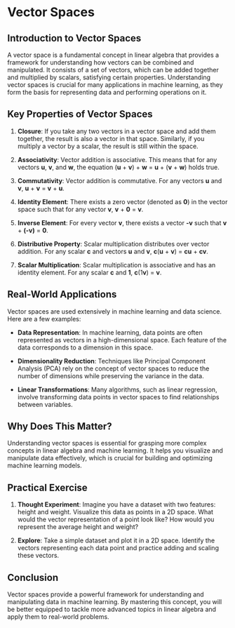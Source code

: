 # Vector Spaces

## Introduction to Vector Spaces

A vector space is a fundamental concept in linear algebra that provides a framework for understanding how vectors can be combined and manipulated. It consists of a set of vectors, which can be added together and multiplied by scalars, satisfying certain properties. Understanding vector spaces is crucial for many applications in machine learning, as they form the basis for representing data and performing operations on it.

## Key Properties of Vector Spaces

1. **Closure**: If you take any two vectors in a vector space and add them together, the result is also a vector in that space. Similarly, if you multiply a vector by a scalar, the result is still within the space.

2. **Associativity**: Vector addition is associative. This means that for any vectors **u**, **v**, and **w**, the equation (**u** + **v**) + **w** = **u** + (**v** + **w**) holds true.

3. **Commutativity**: Vector addition is commutative. For any vectors **u** and **v**, **u** + **v** = **v** + **u**.

4. **Identity Element**: There exists a zero vector (denoted as **0**) in the vector space such that for any vector **v**, **v** + **0** = **v**.

5. **Inverse Element**: For every vector **v**, there exists a vector **-v** such that **v** + **(-v)** = **0**.

6. **Distributive Property**: Scalar multiplication distributes over vector addition. For any scalar **c** and vectors **u** and **v**, **c**(**u** + **v**) = **cu** + **cv**.

7. **Scalar Multiplication**: Scalar multiplication is associative and has an identity element. For any scalar **c** and **1**, **c**(1**v**) = **v**.

## Real-World Applications

Vector spaces are used extensively in machine learning and data science. Here are a few examples:

- **Data Representation**: In machine learning, data points are often represented as vectors in a high-dimensional space. Each feature of the data corresponds to a dimension in this space.

- **Dimensionality Reduction**: Techniques like Principal Component Analysis (PCA) rely on the concept of vector spaces to reduce the number of dimensions while preserving the variance in the data.

- **Linear Transformations**: Many algorithms, such as linear regression, involve transforming data points in vector spaces to find relationships between variables.

## Why Does This Matter?

Understanding vector spaces is essential for grasping more complex concepts in linear algebra and machine learning. It helps you visualize and manipulate data effectively, which is crucial for building and optimizing machine learning models.

## Practical Exercise

1. **Thought Experiment**: Imagine you have a dataset with two features: height and weight. Visualize this data as points in a 2D space. What would the vector representation of a point look like? How would you represent the average height and weight?

2. **Explore**: Take a simple dataset and plot it in a 2D space. Identify the vectors representing each data point and practice adding and scaling these vectors.

## Conclusion

Vector spaces provide a powerful framework for understanding and manipulating data in machine learning. By mastering this concept, you will be better equipped to tackle more advanced topics in linear algebra and apply them to real-world problems.